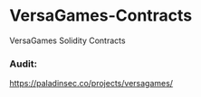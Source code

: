 # VersaGames-Contracts
VersaGames Solidity Contracts

### Audit:
https://paladinsec.co/projects/versagames/
